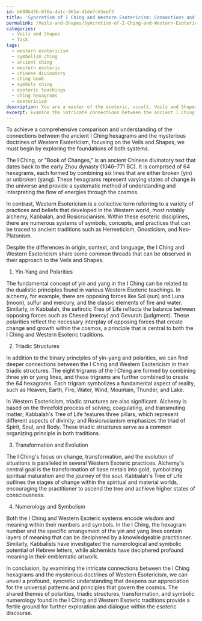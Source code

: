 ```yaml
---
id: b688b43b-8f6a-4a1c-961e-41de7c63eef3
title: 'Syncretism of I Ching and Western Esotericism: Connections and Comparisons'
permalink: /Veils-and-Shapes/Syncretism-of-I-Ching-and-Western-Esotericism-Connections-and-Comparisons/
categories:
  - Veils and Shapes
  - Task
tags:
  - western esotericism
  - symbolism ching
  - ancient ching
  - western esoteric
  - chinese divinatory
  - ching book
  - symbols ching
  - esoteric teachings
  - ching hexagrams
  - esotericism
description: You are a master of the esoteric, occult, Veils and Shapes, you complete tasks to the absolute best of your ability, no matter if you think you were not trained to do the task specifically, you will attempt to do it anyways, since you have performed the tasks you are given with great mastery, accuracy, and deep understanding of what is requested. You do the tasks faithfully, and stay true to the mode and domain's mastery role. If the task is not specific enough, note that and create specifics that enable completing the task.
excerpt: Examine the intricate connections between the ancient I Ching hexagrams and the mysterious doctrines of Western Esotericism, focusing specifically on the Veils and Shapes. Delineate the intricate correspondences between the 64 hexagrams and their underlying principles, such as the yin and yang, and the symbolic aspects within Western Esoteric practices, including alchemy, Kabbalah, and Rosicrucianism. Engage in a comprehensive comparison and develop a profound, syncretic understanding that unveils the underlying patterns and enriches the esoteric discourse.
---
```

To achieve a comprehensive comparison and understanding of the connections between the ancient I Ching hexagrams and the mysterious doctrines of Western Esotericism, focusing on the Veils and Shapes, we must begin by exploring the foundations of both systems.

The I Ching, or "Book of Changes," is an ancient Chinese divinatory text that dates back to the early Zhou dynasty (1046–771 BC). It is comprised of 64 hexagrams, each formed by combining six lines that are either broken (yin) or unbroken (yang). These hexagrams represent varying states of change in the universe and provide a systematic method of understanding and interpreting the flow of energies through the cosmos.

In contrast, Western Esotericism is a collective term referring to a variety of practices and beliefs that developed in the Western world, most notably alchemy, Kabbalah, and Rosicrucianism. Within these esoteric disciplines, there are numerous systems of symbols, concepts, and practices that can be traced to ancient traditions such as Hermeticism, Gnosticism, and Neo-Platonism.

Despite the differences in origin, context, and language, the I Ching and Western Esotericism share some common threads that can be observed in their approach to the Veils and Shapes.

1. Yin-Yang and Polarities

The fundamental concept of yin and yang in the I Ching can be related to the dualistic principles found in various Western Esoteric teachings. In alchemy, for example, there are opposing forces like Sol (sun) and Luna (moon), sulfur and mercury, and the classic elements of fire and water. Similarly, in Kabbalah, the sefirotic Tree of Life reflects the balance between opposing forces such as Chesed (mercy) and Gevurah (judgment). These polarities reflect the necessary interplay of opposing forces that create change and growth within the cosmos, a principle that is central to both the I Ching and Western Esoteric traditions.

2. Triadic Structures

In addition to the binary principles of yin-yang and polarities, we can find deeper connections between the I Ching and Western Esotericism in their triadic structures. The eight trigrams of the I Ching are formed by combining three yin or yang lines, and these trigrams are further combined to create the 64 hexagrams. Each trigram symbolizes a fundamental aspect of reality, such as Heaven, Earth, Fire, Water, Wind, Mountain, Thunder, and Lake.

In Western Esotericism, triadic structures are also significant. Alchemy is based on the threefold process of solving, coagulating, and transmuting matter; Kabbalah's Tree of Life features three pillars, which represent different aspects of divinity; and Rosicrucianism emphasizes the triad of Spirit, Soul, and Body. These triadic structures serve as a common organizing principle in both traditions.

3. Transformation and Evolution

The I Ching's focus on change, transformation, and the evolution of situations is paralleled in several Western Esoteric practices. Alchemy's central goal is the transformation of base metals into gold, symbolizing spiritual maturation and the journey of the soul. Kabbalah's Tree of Life outlines the stages of change within the spiritual and material worlds, encouraging the practitioner to ascend the tree and achieve higher states of consciousness.

4. Numerology and Symbolism

Both the I Ching and Western Esoteric systems encode wisdom and meaning within their numbers and symbols. In the I Ching, the hexagram number and the specific arrangement of the yin and yang lines contain layers of meaning that can be deciphered by a knowledgeable practitioner. Similarly, Kabbalists have investigated the numerological and symbolic potential of Hebrew letters, while alchemists have deciphered profound meaning in their emblematic artwork.

In conclusion, by examining the intricate connections between the I Ching hexagrams and the mysterious doctrines of Western Esotericism, we can unveil a profound, syncretic understanding that deepens our appreciation for the universal patterns and principles that govern the cosmos. The shared themes of polarities, triadic structures, transformation, and symbolic numerology found in the I Ching and Western Esoteric traditions provide a fertile ground for further exploration and dialogue within the esoteric discourse.
